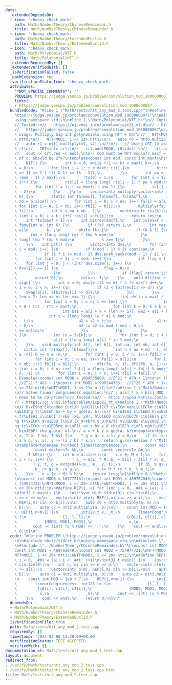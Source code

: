 ```yaml
---
data:
  _extendedDependsOn:
  - icon: ':heavy_check_mark:'
    path: Math/NumberTheory/ChineseRemainder.h
    title: Math/NumberTheory/ChineseRemainder.h
  - icon: ':heavy_check_mark:'
    path: Math/NumberTheory/ExtendedEuclid.h
    title: Math/NumberTheory/ExtendedEuclid.h
  - icon: ':heavy_check_mark:'
    path: Math/Polynomial/NTT.h
    title: Math/Polynomial/NTT.h
  _extendedRequiredBy: []
  _extendedVerifiedWith: []
  _isVerificationFailed: false
  _pathExtension: cpp
  _verificationStatusIcon: ':heavy_check_mark:'
  attributes:
    '*NOT_SPECIAL_COMMENTS*': ''
    PROBLEM: https://judge.yosupo.jp/problem/convolution_mod_1000000007
    links:
    - https://judge.yosupo.jp/problem/convolution_mod_1000000007
  bundledCode: "#line 1 \"Math/tests/ntt_any_mod_2.test.cpp\"\n#define PROBLEM \"\
    https://judge.yosupo.jp/problem/convolution_mod_1000000007\"\n\n#include <bits/stdc++.h>\n\
    using namespace std;\n\n#line 1 \"Math/Polynomial/NTT.h\"\n// Copied from chemthan\n\
    // Tested:\n// - https://oj.vnoi.info/problem/icpc21_mt_d\n// - https://judge.yosupo.jp/problem/convolution_mod\n\
    // - https://judge.yosupo.jp/problem/convolution_mod_1000000007\n//\n// Sample\
    \ usage: Multiply big-int polynomials using NTT + CRT\n//   NTT<MOD0, 1 << 21>\
    \ ntt0;\n//   NTT<MOD1, 1 << 21> ntt1;\n//   auto r0 = ntt0.multiply(v1, v2);\n\
    //   auto r1 = ntt1.multiply(v1, v2);\n//\n//   // Using CRT to combine r0 and\
    \ r1\n//   CRT<int> crt;\n//   crt.add(MOD0, r0[idx]);\n//   crt.add(MOD1, r1[idx]);\n\
    //   cout << crt.res << endl;\n\n// mod must be NTT mod\n// maxf = max degree\
    \ of c. Should be 2^k?\ntemplate<const int mod, const int maxf>\nstruct NTT {\n\
    \    NTT() {\n        int k = 0; while ((1 << k) < maxf) k++;\n        bitrev[0]\
    \ = 0;\n        for (int i = 1; i < maxf; i++) {\n            bitrev[i] = bitrev[i\
    \ >> 1] >> 1 | ((i & 1) << (k - 1));\n        }\n        int pw = fpow(prt(),\
    \ (mod - 1) / maxf);\n        rts[0] = 1;\n        for (int i = 1; i <= maxf;\
    \ i++) {\n            rts[i] = (long long) rts[i - 1] * pw % mod;\n        }\n\
    \        for (int i = 1; i <= maxf; i <<= 1) {\n            iv[i] = fpow(i, mod\
    \ - 2);\n        }\n    }\n\n    vector<int> multiply(vector<int> a, vector<int>\
    \ b) {\n        static int fa[maxf], fb[maxf], fc[maxf];\n        int na = a.size(),\
    \ nb = b.size();\n        for (int i = 0; i < na; i++) fa[i] = a[i];\n       \
    \ for (int i = 0; i < nb; i++) fb[i] = b[i];\n        multiply(fa, fb, na, nb,\
    \ fc);\n        int k = na + nb - 1;\n        vector<int> res(k);\n        for\
    \ (int i = 0; i < k; i++) res[i] = fc[i];\n        return res;\n    }\n\nprivate:\n\
    \    int rts[maxf + 1];\n    int bitrev[maxf];\n    int iv[maxf + 1];\n\n    int\
    \ fpow(int a, int k) {\n        if (!k) return 1;\n        int res = a, tmp =\
    \ a;\n        k--;\n        while (k) {\n            if (k & 1) {\n          \
    \      res = (long long) res * tmp % mod;\n            }\n            tmp = (long\
    \ long) tmp * tmp % mod;\n            k >>= 1;\n        }\n        return res;\n\
    \    }\n    int prt() {\n        vector<int> dvs;\n        for (int i = 2; i *\
    \ i < mod; i++) {\n            if ((mod - 1) % i) continue;\n            dvs.push_back(i);\n\
    \            if (i * i != mod - 1) dvs.push_back((mod - 1) / i);\n        }\n\
    \        for (int i = 2; i < mod; i++) {\n            int flag = 1;\n        \
    \    for (int j = 0; j < (int) dvs.size(); j++) {\n                if (fpow(i,\
    \ dvs[j]) == 1) {\n                    flag = 0;\n                    break;\n\
    \                }\n            }\n            if (flag) return i;\n        }\n\
    \        assert(0);\n        return -1;\n    }\n    void dft(int a[], int n, int\
    \ sign) {\n        int d = 0; while ((1 << d) * n != maxf) d++;\n        for (int\
    \ i = 0; i < n; i++) {\n            if (i < (bitrev[i] >> d)) {\n            \
    \    swap(a[i], a[bitrev[i] >> d]);\n            }\n        }\n        for (int\
    \ len = 2; len <= n; len <<= 1) {\n            int delta = maxf / len * sign;\n\
    \            for (int i = 0; i < n; i += len) {\n                int *w = sign\
    \ > 0 ? rts : rts + maxf;\n                for (int k = 0; k + k < len; k++) {\n\
    \                    int &a1 = a[i + k + (len >> 1)], &a2 = a[i + k];\n      \
    \              int t = (long long) *w * a1 % mod;\n                    a1 = a2\
    \ - t;\n                    a2 = a2 + t;\n                    a1 += a1 < 0 ? mod\
    \ : 0;\n                    a2 -= a2 >= mod ? mod : 0;\n                    w\
    \ += delta;\n                }\n            }\n        }\n        if (sign < 0)\
    \ {\n            int in = iv[n];\n            for (int i = 0; i < n; i++) {\n\
    \                a[i] = (long long) a[i] * in % mod;\n            }\n        }\n\
    \    }\n    void multiply(int a[], int b[], int na, int nb, int c[]) {\n     \
    \   static int fa[maxf], fb[maxf];\n        int n = na + nb - 1; while (n != (n\
    \ & -n)) n += n & -n;\n        for (int i = 0; i < n; i++) fa[i] = fb[i] = 0;\n\
    \        for (int i = 0; i < na; i++) fa[i] = a[i];\n        for (int i = 0; i\
    \ < nb; i++) fb[i] = b[i];\n        dft(fa, n, 1), dft(fb, n, 1);\n        for\
    \ (int i = 0; i < n; i++) fa[i] = (long long) fa[i] * fb[i] % mod;\n        dft(fa,\
    \ n, -1);\n        for (int i = 0; i < n; i++) c[i] = fa[i];\n    }\n};\n\n/*\
    \ Examples\nconst int MOD0 = 1004535809; //2^21 * 479 + 1\nconst int MOD1 = 1012924417;\
    \ //2^21 * 483 + 1\nconst int MOD2 = 998244353;  //2^20 * 476 + 1\nNTT<MOD0, 1\
    \ << 21> ntt0;\nNTT<MOD1, 1 << 21> ntt1;\n*/\n#line 1 \"Math/NumberTheory/ChineseRemainder.h\"\
    \n// Solve linear congruences equation:\n// - a[i] * x = b[i] MOD m[i] (mi don't\
    \ need to be co-prime)\n// Tested:\n// - https://open.kattis.com/problems/generalchineseremainder\n\
    // - https://oj.vnoi.info/problem/icpc21_mt_d\n#line 1 \"Math/NumberTheory/ExtendedEuclid.h\"\
    \n// D\xF9ng Extended Euclid \u0111\u1EC3 t\xECm nghi\u1EC7m c\u1EE7a ph\u01B0\
    \u01A1ng tr\xECnh ax + by = gcd(a, b).\n// Gi\u1EA3 s\u1EED k\u1EBFt qu\u1EA3\
    \ tr\u1EA3 v\u1EC1 l\xE0 (x0, y0), h\u1ECD nghi\u1EC7m c\u1EE7a ph\u01B0\u01A1\
    ng tr\xECnh s\u1EBD l\xE0 (x_0+kb/d,y_0-ka/d) v\u1EDBi k\u2208Z.\n// Ph\u01B0\u01A1\
    ng tr\xECnh t\u1ED5ng qu\xE1t ax + by = d ch\u1EC9 c\xF3 nghi\u1EC7m khi d chia\
    \ h\u1EBFt cho gcd(a, b).\n// a x + b y = gcd(a, b)\ntemplate<typename T>\nT extgcd(T\
    \ a, T b, T &x, T &y) {\n    T g = a; x = 1; y = 0;\n    if (b != 0) g = extgcd(b,\
    \ a % b, y, x), y -= (a / b) * x;\n    return g;\n}\n#line 7 \"Math/NumberTheory/ChineseRemainder.h\"\
    \ntemplate<typename T>\nbool linearCongruences(\n        const vector<T> &a,\n\
    \        const vector<T> &b,\n        const vector<T> &m,\n        T &x,\n   \
    \     T &M\n) {\n    int n = a.size();\n    x = 0; M = 1;\n    for (int i = 0;\
    \ i < n; i++) {\n        T a_ = a[i] * M, b_ = b[i] - a[i] * x, m_ = m[i];\n \
    \       T y, t, g = extgcd<T>(a_, m_, y, t);\n        if (b_ % g) return false;\n\
    \        b_ /= g; m_ /= g;\n        x += M * (y * b_ % m_);\n        M *= m_;\n\
    \    }\n    x = (x + M) % M;\n    return true;\n}\n#line 8 \"Math/tests/ntt_any_mod_2.test.cpp\"\
    \n\nconst int MOD0 = 167772161;\nconst int MOD1 = 469762049;\nconst int MOD2 =\
    \ 754974721;\nNTT<MOD0, 1 << 20> ntt0;\nNTT<MOD1, 1 << 20> ntt1;\nNTT<MOD2, 1\
    \ << 20> ntt2;\n\n#define REP(i, a) for (int i = 0, _##i = (a); i < _##i; ++i)\n\
    \nint32_t main() {\n    ios::sync_with_stdio(0); cin.tie(0);\n    int n, m; cin\
    \ >> n >> m;\n    vector<int> a(n); REP(i,n) cin >> a[i];\n    vector<int> b(m);\
    \ REP(i,m) cin >> b[i];\n\n    auto c0 = ntt0.multiply(a, b);\n    auto c1 = ntt1.multiply(a,\
    \ b);\n    auto c2 = ntt2.multiply(a, b);\n\n    const int MOD = 1e9 + 7;\n  \
    \  REP(i,n+m-1) {\n        __int128_t x, _m;\n        linearCongruences<__int128_t>\
    \ (\n                {1, 1, 1},\n                {c0[i], c1[i], c2[i]},\n    \
    \            {MOD0, MOD1, MOD2},\n                x,\n                _m);\n \
    \       cout << (int) (x % MOD) << ' ';\n    }\n    cout << endl;\n    return\
    \ 0;\n}\n"
  code: "#define PROBLEM \"https://judge.yosupo.jp/problem/convolution_mod_1000000007\"\
    \n\n#include <bits/stdc++.h>\nusing namespace std;\n\n#include \"../Polynomial/NTT.h\"\
    \n#include \"../NumberTheory/ChineseRemainder.h\"\n\nconst int MOD0 = 167772161;\n\
    const int MOD1 = 469762049;\nconst int MOD2 = 754974721;\nNTT<MOD0, 1 << 20> ntt0;\n\
    NTT<MOD1, 1 << 20> ntt1;\nNTT<MOD2, 1 << 20> ntt2;\n\n#define REP(i, a) for (int\
    \ i = 0, _##i = (a); i < _##i; ++i)\n\nint32_t main() {\n    ios::sync_with_stdio(0);\
    \ cin.tie(0);\n    int n, m; cin >> n >> m;\n    vector<int> a(n); REP(i,n) cin\
    \ >> a[i];\n    vector<int> b(m); REP(i,m) cin >> b[i];\n\n    auto c0 = ntt0.multiply(a,\
    \ b);\n    auto c1 = ntt1.multiply(a, b);\n    auto c2 = ntt2.multiply(a, b);\n\
    \n    const int MOD = 1e9 + 7;\n    REP(i,n+m-1) {\n        __int128_t x, _m;\n\
    \        linearCongruences<__int128_t> (\n                {1, 1, 1},\n       \
    \         {c0[i], c1[i], c2[i]},\n                {MOD0, MOD1, MOD2},\n      \
    \          x,\n                _m);\n        cout << (int) (x % MOD) << ' ';\n\
    \    }\n    cout << endl;\n    return 0;\n}\n"
  dependsOn:
  - Math/Polynomial/NTT.h
  - Math/NumberTheory/ChineseRemainder.h
  - Math/NumberTheory/ExtendedEuclid.h
  isVerificationFile: true
  path: Math/tests/ntt_any_mod_2.test.cpp
  requiredBy: []
  timestamp: '2022-02-06 13:20:09+08:00'
  verificationStatus: TEST_ACCEPTED
  verifiedWith: []
documentation_of: Math/tests/ntt_any_mod_2.test.cpp
layout: document
redirect_from:
- /verify/Math/tests/ntt_any_mod_2.test.cpp
- /verify/Math/tests/ntt_any_mod_2.test.cpp.html
title: Math/tests/ntt_any_mod_2.test.cpp
---
```

